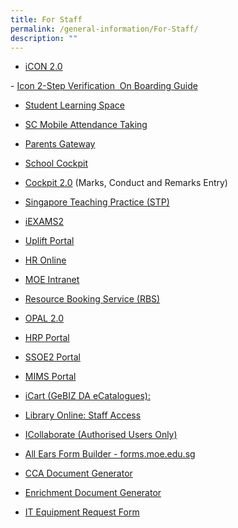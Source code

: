 ```yaml
---
title: For Staff
permalink: /general-information/For-Staff/
description: ""
---
```

*   [iCON 2.0](https://workspace.google.com/dashboard)  

 - [Icon 2-Step Verification  On Boarding Guide](https://standrewssec.moe.edu.sg/goog_878320221)      

*   [Student Learning Space](https://vle.learning.moe.edu.sg/login)  
    
*   [SC Mobile Attendance Taking](https://scmobile.moe.edu.sg/login)
*   [Parents Gateway](https://pg.moe.edu.sg/)
*   [School Cockpit](https://schoolcockpit.moe.gov.sg/)
*   [Cockpit 2.0](https://schoolcockpit.moe.gov.sg/) (Marks, Conduct and Remarks Entry)
*   [Singapore Teaching Practice (STP)](http://go.gov.sg/stp)
*   [iEXAMS2](https://iexams.seab.gov.sg/)
*   [Uplift Portal](https://go.gov.sg/uplift-portal)
*   [HR Online](https://intranet.moe.gov.sg/hronline/Pages/Home.aspx)
*   [MOE Intranet](https://intranet.moe.gov.sg/Pages/Home.aspx)
*   [Resource Booking Service (RBS)](https://rbs.avero-tech.com/)
*   [OPAL 2.0](https://opal2.moe.edu.sg/)
*   [HRP Portal](https://hrp.gov.sg/)
*   [SSOE2 Portal](https://ssoe2.moe.edu.sg/)
*   [MIMS Portal](https://idp.mims.moe.gov.sg/nidp/saml2/sso) 
*   [iCart (GeBIZ DA eCatalogues):](https://intranet.moe.gov.sg/moeprocurement/Pages/iCart.aspx)
*   [Library Online: Staff Access](https://schoolibrary.spydus.com.sg/standrewssec/spydus)
*   [ICollaborate (Authorised Users Only)](https://icollaborate.moe.gov.sg/myitb/projects/ITD%20School%20Collaboration/Forms/AllItems.aspx)  
    
*   [All Ears Form Builder - forms.moe.edu.sg](https://forms.moe.edu.sg/)  
    
*   [CCA Document Generator](https://intranet.moe.gov.sg/Finance_Partner_Branch/Pages/cca/index.html)
*   [Enrichment Document Generator](https://intranet.moe.gov.sg/Finance_Partner_Branch/Pages/enac/index.html)
*   [IT Equipment Request Form](https://forms.gle/ftbU39fA2FLA5Kes6)